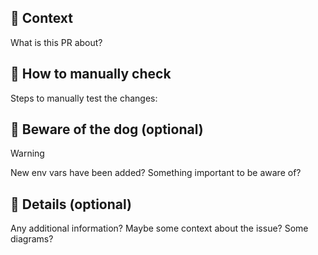 ## 🧐 Context

What is this PR about?

## 🤙 How to manually check

Steps to manually test the changes:

## 🚨 Beware of the dog (optional)

> [!WARNING]
> New env vars have been added? Something important to be aware of?

## 📝 Details (optional)

Any additional information? Maybe some context about the issue? Some diagrams?
